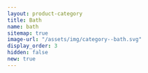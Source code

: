 ```yaml
---
layout: product-category
title: Bath
name: bath
sitemap: true
image-url: "/assets/img/category--bath.svg"
display_order: 3
hidden: false
new: true
---
```

